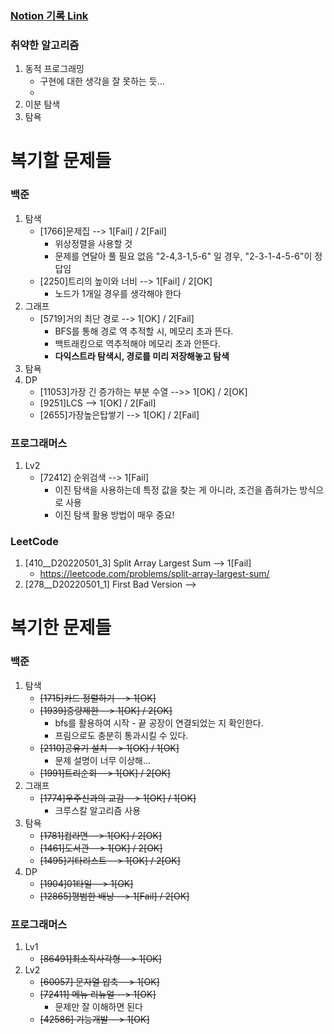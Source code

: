 ### [Notion 기록 Link](https://jnam.notion.site/3a57997df12848f093fb434e7fef4c4c)

### 취약한 알고리즘
1. 동적 프로그래밍
   - 구현에 대한 생각을 잘 못하는 듯...
   - 
2. 이분 탐색
3. 탐욕

# 복기할 문제들
### 백준
1. 탐색
   - [1766]문제집 --> 1[Fail] / 2[Fail]
     - 위상정렬을 사용할 것
     - 문제를 연달아 풀 필요 없음 "2-4,3-1,5-6" 일 경우, "2-3-1-4-5-6"이 정답임
   - [2250]트리의 높이와 너비 --> 1[Fail] / 2[OK]
     - 노드가 1개일 경우를 생각해야 한다
2. 그래프
   - [5719]거의 최단 경로 --> 1[OK] / 2[Fail]
      - BFS를 통해 경로 역 추적할 시, 메모리 초과 뜬다.
      - 백트래킹으로 역추적해야 메모리 초과 안뜬다.
      - **다익스트라 탐색시, 경로를 미리 저장해놓고 탐색**
3. 탐욕
4. DP
    - [11053]가장 긴 증가하는 부분 수열 -->> 1[OK] / 2[OK]
    - [9251]LCS --> 1[OK] / 2[Fail]
    - [2655]가장높은탑쌓기 --> 1[OK] / 2[Fail]

### 프로그래머스
1. Lv2
   - [72412] 순위검색 --> 1[Fail]
     - 이진 탐색을 사용하는데 특정 값을 찾는 게 아니라, 조건을 좁혀가는 방식으로 사용
     - 이진 탐색 활용 방법이 매우 중요!

### LeetCode

1. [410__D20220501_3] Split Array Largest Sum --> 1[Fail]
   - https://leetcode.com/problems/split-array-largest-sum/
2. [278__D20220501_1] First Bad Version -->

# 복기한 문제들

### 백준
1. 탐색
   - ~~[1715]카드 정렬하기 --> 1[OK]~~
   - ~~[1939]중량제한 --> 1[OK] / 2[OK]~~
     - bfs를 활용하여 시작 - 끝 공장이 연결되었는 지 확인한다.
     - 프림으로도 충분히 통과시킬 수 있다.
   - ~~[2110]공유기 설치 --> 1[OK] / 1[OK]~~
     - 문제 설명이 너무 이상해...
   - ~~[1991]트리순회 --> 1[OK] / 2[OK]~~
2. 그래프
    - ~~[1774]우주신과의 교감 --> 1[OK] / 1[OK]~~
      - 크루스칼 알고리즘 사용
3. 탐욕
    - ~~[1781]컵라면 --> 1[OK] / 2[OK]~~
    - ~~[1461]도서관 --> 1[OK] / 2[OK]~~
    - ~~[1495]기타리스트 --> 1[OK] / 2[OK]~~
4. DP
    - ~~[1904]01타일 --> 1[OK]~~
    - ~~[12865]평범한 배낭 --> 1[Fail] / 2[OK]~~
### 프로그래머스
1. Lv1
   - ~~[86491]최소직사각형 --> 1[OK]~~
2. Lv2
    - ~~[60057] 문자열 압축 --> 1[OK]~~
    - ~~[72411] 메뉴 리뉴얼 --> 1[OK]~~
      - 문제만 잘 이해하면 된다
    - ~~[42586] 기능개발 --> 1[OK]~~

